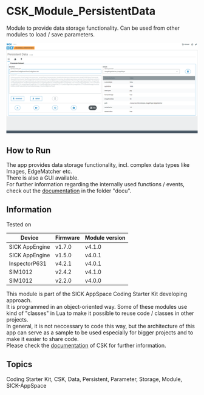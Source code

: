 # CSK_Module_PersistentData

Module to provide data storage functionality. Can be used from other modules to load / save parameters.  

![](./docu/media/UI_Screenshot.png)

## How to Run

The app provides data storage functionality, incl. complex data types like Images, EdgeMatcher etc.  
There is also a GUI available.  
For further information regarding the internally used functions / events, check out the [documentation](https://raw.githack.com/SICKAppSpaceCodingStarterKit/CSK_Module_PersistentData/main/docu/CSK_Module_PersistentData.html) in the folder "docu".

## Information

Tested on  

|Device|Firmware|Module version|
|--|--|--|
|SICK AppEngine|v1.7.0|v4.1.0|
|SICK AppEngine|v1.5.0|v4.0.1|
|InspectorP631|v4.2.1|v4.0.1|
|SIM1012|v2.4.2|v4.1.0|
|SIM1012|v2.2.0|v4.0.0|

This module is part of the SICK AppSpace Coding Starter Kit developing approach.  
It is programmed in an object-oriented way. Some of these modules use kind of "classes" in Lua to make it possible to reuse code / classes in other projects.  
In general, it is not neccessary to code this way, but the architecture of this app can serve as a sample to be used especially for bigger projects and to make it easier to share code.  
Please check the [documentation](https://github.com/SICKAppSpaceCodingStarterKit/.github/blob/main/docu/SICKAppSpaceCodingStarterKit_Documentation.md) of CSK for further information.  

## Topics

Coding Starter Kit, CSK, Data, Persistent, Parameter, Storage, Module, SICK-AppSpace
